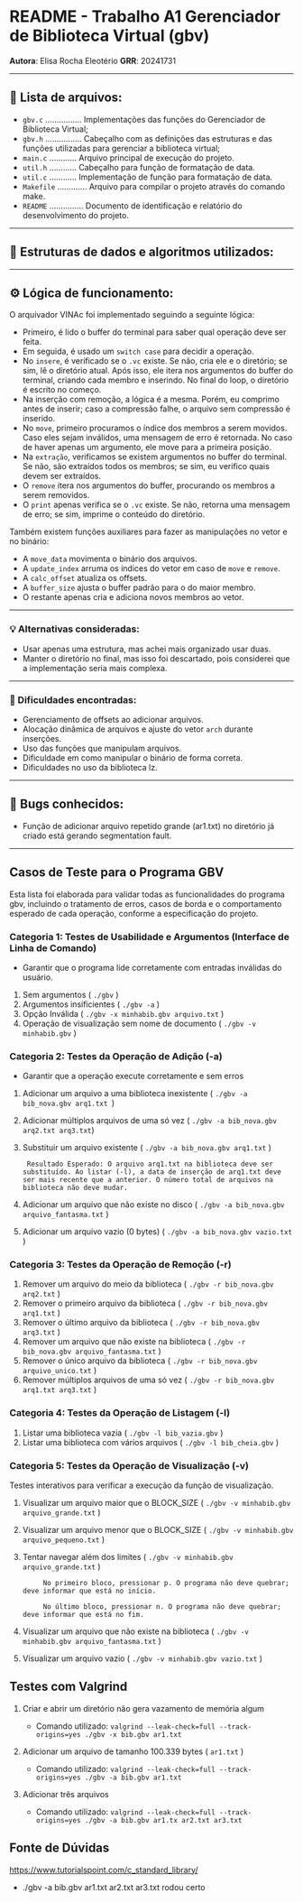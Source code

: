 # README - Trabalho A1 Gerenciador de Biblioteca Virtual (gbv)

**Autora**: Elisa Rocha Eleotério 
**GRR**: 20241731

---

## 📁 Lista de arquivos:

- `gbv.c` ................ Implementações das funções do Gerenciador de Biblioteca Virtual;
- `gbv.h` ................ Cabeçalho com as definições das estruturas e das funções utilizadas para gerenciar a biblioteca virtual;
- `main.c` ............ Arquivo principal de execução do projeto.  
- `util.h` ............ Cabeçalho para função de formatação de data.  
- `util.c` ............ Implementação de função para formatação de data.  
- `Makefile` ............. Arquivo para compilar o projeto através do comando make.  
- `README` ............... Documento de identificação e relatório do desenvolvimento do projeto.  

---

## 🧠 Estruturas de dados e algoritmos utilizados:


---

## ⚙️ Lógica de funcionamento:

O arquivador VINAc foi implementado seguindo a seguinte lógica:

- Primeiro, é lido o buffer do terminal para saber qual operação deve ser feita.
- Em seguida, é usado um `switch case` para decidir a operação.
- No `insere`, é verificado se o `.vc` existe. Se não, cria ele e o diretório; se sim, lê o diretório atual. Após isso, ele itera nos argumentos do buffer do terminal, criando cada membro e inserindo. No final do loop, o diretório é escrito no começo.
- Na inserção com remoção, a lógica é a mesma. Porém, eu comprimo antes de inserir; caso a compressão falhe, o arquivo sem compressão é inserido.
- No `move`, primeiro procuramos o índice dos membros a serem movidos. Caso eles sejam inválidos, uma mensagem de erro é retornada. No caso de haver apenas um argumento, ele move para a primeira posição.
- Na `extração`, verificamos se existem argumentos no buffer do terminal. Se não, são extraídos todos os membros; se sim, eu verifico quais devem ser extraídos.
- O `remove` itera nos argumentos do buffer, procurando os membros a serem removidos.
- O `print` apenas verifica se o `.vc` existe. Se não, retorna uma mensagem de erro; se sim, imprime o conteúdo do diretório.

Também existem funções auxiliares para fazer as manipulações no vetor e no binário:

- A `move_data` movimenta o binário dos arquivos.
- A `update_index` arruma os índices do vetor em caso de `move` e `remove`.
- A `calc_offset` atualiza os offsets.
- A `buffer_size` ajusta o buffer padrão para o do maior membro. 
- O restante apenas cria e adiciona novos membros ao vetor.

---

### 💡 Alternativas consideradas:

- Usar apenas uma estrutura, mas achei mais organizado usar duas.
- Manter o diretório no final, mas isso foi descartado, pois considerei que a implementação seria mais complexa.

---

### 🧱 Dificuldades encontradas:

- Gerenciamento de offsets ao adicionar arquivos.
- Alocação dinâmica de arquivos e ajuste do vetor `arch` durante inserções.
- Uso das funções que manipulam arquivos.
- Dificuldade em como manipular o binário de forma correta.
- Dificuldades no uso da biblioteca lz.

---

## 🐞 Bugs conhecidos:

- Função de adicionar arquivo repetido grande (ar1.txt) no diretório já criado está gerando segmentation fault. 

---

## Casos de Teste para o Programa GBV

Esta lista foi elaborada para validar todas as funcionalidades do programa gbv, incluindo o tratamento de erros, casos de borda e o comportamento esperado de cada operação, conforme a especificação do projeto.

### Categoria 1: Testes de Usabilidade e Argumentos (Interface de Linha de Comando)

- Garantir que o programa lide corretamente com entradas inválidas do usuário.

1. Sem argumentos ( `./gbv` )
2. Argumentos insificientes ( `./gbv -a` )
3. Opção Inválida ( `./gbv -x minhabib.gbv arquivo.txt` )
4. Operação de visualização sem nome de documento ( `./gbv -v minhabib.gbv` )


### Categoria 2: Testes da Operação de Adição (-a)

- Garantir que a operação execute corretamente e sem erros

1. Adicionar um arquivo a uma biblioteca inexistente ( `./gbv -a bib_nova.gbv arq1.txt `)
2. Adicionar múltiplos arquivos de uma só vez ( `./gbv -a bib_nova.gbv arq2.txt arq3.txt`)
3. Substituir um arquivo existente ( `./gbv -a bib_nova.gbv arq1.txt` )

        Resultado Esperado: O arquivo arq1.txt na biblioteca deve ser substituído. Ao listar (-l), a data de inserção de arq1.txt deve ser mais recente que a anterior. O número total de arquivos na biblioteca não deve mudar.

4. Adicionar um arquivo que não existe no disco ( `./gbv -a bib_nova.gbv arquivo_fantasma.txt` )
5. Adicionar um arquivo vazio (0 bytes) ( `./gbv -a bib_nova.gbv vazio.txt` )

### Categoria 3: Testes da Operação de Remoção (-r)

1. Remover um arquivo do meio da biblioteca ( `./gbv -r bib_nova.gbv arq2.txt` )
2. Remover o primeiro arquivo da biblioteca ( `./gbv -r bib_nova.gbv arq1.txt` )
3. Remover o último arquivo da biblioteca ( `./gbv -r bib_nova.gbv arq3.txt` )
4. Remover um arquivo que não existe na biblioteca ( `./gbv -r bib_nova.gbv arquivo_fantasma.txt` )
5. Remover o único arquivo da biblioteca ( `./gbv -r bib_nova.gbv arquivo_unico.txt` )
6. Remover múltiplos arquivos de uma só vez ( `./gbv -r bib_nova.gbv arq1.txt arq3.txt` )

### Categoria 4: Testes da Operação de Listagem (-l)

1. Listar uma biblioteca vazia ( `./gbv -l bib_vazia.gbv` )
2. Listar uma biblioteca com vários arquivos ( `./gbv -l bib_cheia.gbv` )

### Categoria 5: Testes da Operação de Visualização (-v)

Testes interativos para verificar a execução da função de visualização.

1. Visualizar um arquivo maior que o BLOCK_SIZE ( `./gbv -v minhabib.gbv arquivo_grande.txt` )
2. Visualizar um arquivo menor que o BLOCK_SIZE ( `./gbv -v minhabib.gbv arquivo_pequeno.txt` )
3. Tentar navegar além dos limites ( `./gbv -v minhabib.gbv arquivo_grande.txt` )

            No primeiro bloco, pressionar p. O programa não deve quebrar; deve informar que está no início.

            No último bloco, pressionar n. O programa não deve quebrar; deve informar que está no fim.

 4. Visualizar um arquivo que não existe na biblioteca ( `./gbv -v minhabib.gbv arquivo_fantasma.txt` )
5. Visualizar um arquivo vazio ( `./gbv -v minhabib.gbv vazio.txt` )

## Testes com Valgrind

1. Criar e abrir um diretório não gera vazamento de memória algum
    - Comando utilizado: `valgrind --leak-check=full --track-origins=yes ./gbv -x bib.gbv ar1.txt`

2. Adicionar um arquivo de tamanho 100.339 bytes ( `ar1.txt` )
    - Comando utilizado: `valgrind --leak-check=full --track-origins=yes ./gbv -a bib.gbv ar1.txt`

3. Adicionar três arquivos
    - Comando utilizado: `valgrind --leak-check=full --track-origins=yes ./gbv -a bib.gbv ar1.tx ar2.txt ar3.txt`

## Fonte de Dúvidas
https://www.tutorialspoint.com/c_standard_library/




- ./gbv -a bib.gbv ar1.txt ar2.txt ar3.txt rodou certo